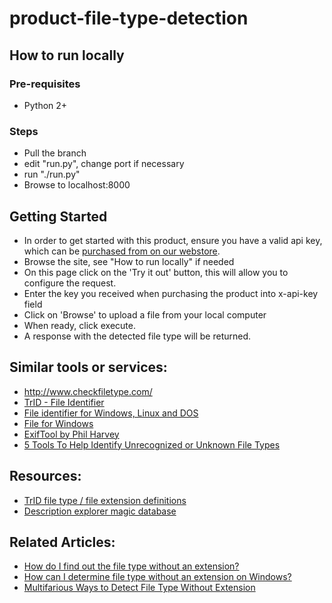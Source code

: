 # product-file-type-detection

## How to run locally

### Pre-requisites
- Python 2+

### Steps
- Pull the branch
- edit "run.py", change port if necessary
- run "./run.py"
- Browse to localhost:8000

## Getting Started

- In order to get started with this product, ensure you have a valid api key, which can be [purchased from on our webstore](https://glasswall-store.com/collections/saas/products/file-type-detection).
- Browse the site, see "How to run locally" if needed
- On this page click on the 'Try it out' button, this will allow you to configure the request.
- Enter the key you received when purchasing the product into x-api-key field
- Click on 'Browse' to upload a file from your local computer
- When ready, click execute.
- A response with the detected file type will be returned.


## Similar tools or services:

- http://www.checkfiletype.com/
- [TrID - File Identifier](https://mark0.net/soft-trid-e.html)
- [File identifier for Windows, Linux and DOS](http://www.optimasc.com/products/fileid/index.html)
- [File for Windows](http://gnuwin32.sourceforge.net/packages/file.htm)
- [ExifTool by Phil Harvey](https://exiftool.org/)
- [5 Tools To Help Identify Unrecognized or Unknown File Types](https://www.raymond.cc/blog/what-file-is-that-how-to-identify-unrecognized-files-types-and-format/)

## Resources:
- [TrID file type / file extension definitions](https://mark0.net/soft-trid-deflist.html)
- [Description explorer magic database](http://www.optimasc.com/products/fileid/magic-format.pdf)

## Related Articles:
- [How do I find out the file type without an extension?](https://superuser.com/questions/435224/how-do-i-find-out-the-file-type-without-an-extension)
- [How can I determine file type without an extension on Windows?](https://superuser.com/questions/274734/how-can-i-determine-file-type-without-an-extension-on-windows) 
- [Multifarious Ways to Detect File Type Without Extension](https://blog.systoolsgroup.com/detect-file-type-without-extension/)
